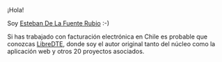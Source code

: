 ¡Hola!

Soy [Esteban De La Fuente Rubio](https://delaf.cl) :-)

Si has trabajado con facturación electrónica en Chile es probable que conozcas
[LibreDTE](https://github.com/LibreDTE), donde soy el autor original tanto del
núcleo como la aplicación web y otros 20 proyectos asociados.
